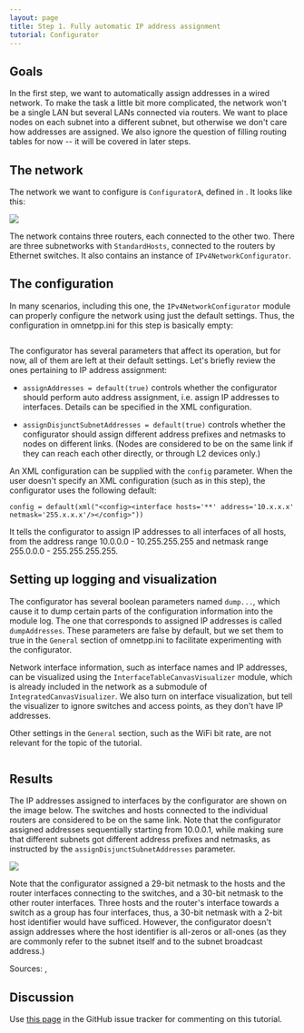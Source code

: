 ```yaml
---
layout: page
title: Step 1. Fully automatic IP address assignment
tutorial: Configurator
---
```


## Goals

In the first step, we want to automatically assign addresses in a wired network.
To make the task a little bit more complicated, the network won't be a single LAN
but several LANs connected via routers. We want to place nodes on each subnet
into a different subnet, but otherwise we don't care how addresses are assigned.
We also ignore the question of filling routing tables for now -- it will be 
covered in later steps.

## The network

The network we want to configure is `ConfiguratorA`, defined in 
<a srcfile="configurator/ConfiguratorA.ned"/>. It looks like this:

<img class="screen" src="step1network.png">

The network contains three routers, each connected to the other two. There 
are three subnetworks with `StandardHosts`, connected to the routers by Ethernet 
switches. It also contains an instance of `IPv4NetworkConfigurator`.

## The configuration

In many scenarios, including this one, the `IPv4NetworkConfigurator`
module can properly configure the network using just the default settings. 
Thus, the configuration in omnetpp.ini for this step is basically empty:

<p><pre class="snippet" src="../omnetpp.uncommented.ini" from="Step1" until="####"></pre></p>

The configurator has several parameters that affect its operation, but for now,
all of them are left at their default settings. Let's briefly review the ones 
pertaining to IP address assignment:

- `assignAddresses = default(true)` controls whether the configurator should
  perform auto address assignment, i.e. assign IP addresses to interfaces.
  Details can be specified in the XML configuration.

- `assignDisjunctSubnetAddresses = default(true)` controls whether the configurator
  should assign different address prefixes and netmasks to nodes on different links. 
  (Nodes are considered to be on the same link if they can reach each other directly, 
  or through L2 devices only.)

An XML configuration can be supplied with the `config` parameter. When the user doesn't 
specify an XML configuration (such as in this step), the configurator uses the 
following default:

`config = default(xml("<config><interface hosts='**' address='10.x.x.x' netmask='255.x.x.x'/></config>"))`

It tells the configurator to assign IP addresses to all interfaces of all hosts,
from the address range 10.0.0.0 - 10.255.255.255 and netmask range 255.0.0.0 - 255.255.255.255.


## Setting up logging and visualization

The configurator has several boolean parameters named `dump...`, which cause
it to dump certain parts of the configuration information into the module log. 
The one that corresponds to assigned IP addresses is called `dumpAddresses`.
These parameters are false by default, but we set them to true in the 
`General` section of omnetpp.ini to facilitate experimenting with
the configurator.

Network interface information, such as interface names and IP addresses,
can be visualized using the `InterfaceTableCanvasVisualizer` module, which
is already included in the network as a submodule of `IntegratedCanvasVisualizer`.
We also turn on interface visualization, but tell the visualizer to ignore 
switches and access points, as they don't have IP addresses.

Other settings in the `General` section, such as the WiFi bit rate,
are not relevant for the topic of the tutorial.

<p><pre class="snippet" src="../omnetpp.uncommented.ini" from="General" until="####"></pre></p>


## Results

The IP addresses assigned to interfaces by the configurator are shown on the image below.
The switches and hosts connected to the individual routers are considered to be on the same link.
Note that the configurator assigned addresses sequentially starting from 10.0.0.1,
while making sure that different subnets got different address prefixes and netmasks,
as instructed by the `assignDisjunctSubnetAddresses` parameter.

<img class="screen" src="step1addresses.png">

Note that the configurator assigned a 29-bit netmask to the hosts and the router 
interfaces connecting to the switches, and a 30-bit netmask to the other router interfaces.
Three hosts and the router's interface towards a switch as a group has four interfaces,
thus, a 30-bit netmask with a 2-bit host identifier would have sufficed. However, 
the configurator doesn't assign addresses where the host identifier is all-zeros 
or all-ones (as they are commonly refer to the subnet itself and to the subnet 
broadcast address.)

Sources: <a srcfile="configurator/omnetpp.ini"/>, <a srcfile="configurator/ConfiguratorA.ned"/>

## Discussion

Use <a href="https://github.com/inet-framework/inet-tutorials/issues/2" target="_blank">this page</a>
in the GitHub issue tracker for commenting on this tutorial.
